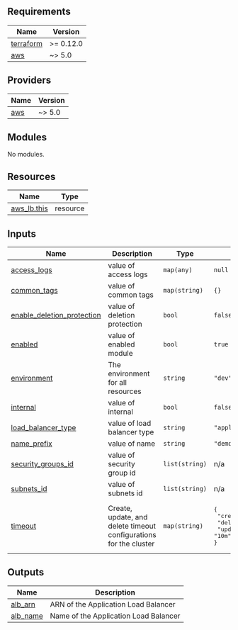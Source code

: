 <!-- BEGINNING OF PRE-COMMIT-TERRAFORM DOCS HOOK -->
## Requirements

| Name | Version |
|------|---------|
| <a name="requirement_terraform"></a> [terraform](#requirement\_terraform) | >= 0.12.0 |
| <a name="requirement_aws"></a> [aws](#requirement\_aws) | ~> 5.0 |

## Providers

| Name | Version |
|------|---------|
| <a name="provider_aws"></a> [aws](#provider\_aws) | ~> 5.0 |

## Modules

No modules.

## Resources

| Name | Type |
|------|------|
| [aws_lb.this](https://registry.terraform.io/providers/hashicorp/aws/latest/docs/resources/lb) | resource |

## Inputs

| Name | Description | Type | Default | Required |
|------|-------------|------|---------|:--------:|
| <a name="input_access_logs"></a> [access\_logs](#input\_access\_logs) | value of access logs | `map(any)` | `null` | no |
| <a name="input_common_tags"></a> [common\_tags](#input\_common\_tags) | value of common tags | `map(string)` | `{}` | no |
| <a name="input_enable_deletion_protection"></a> [enable\_deletion\_protection](#input\_enable\_deletion\_protection) | value of deletion protection | `bool` | `false` | no |
| <a name="input_enabled"></a> [enabled](#input\_enabled) | value of enabled module | `bool` | `true` | no |
| <a name="input_environment"></a> [environment](#input\_environment) | The environment for all resources | `string` | `"dev"` | no |
| <a name="input_internal"></a> [internal](#input\_internal) | value of internal | `bool` | `false` | no |
| <a name="input_load_balancer_type"></a> [load\_balancer\_type](#input\_load\_balancer\_type) | value of load balancer type | `string` | `"application"` | no |
| <a name="input_name_prefix"></a> [name\_prefix](#input\_name\_prefix) | value of name | `string` | `"demo"` | no |
| <a name="input_security_groups_id"></a> [security\_groups\_id](#input\_security\_groups\_id) | value of security group id | `list(string)` | n/a | yes |
| <a name="input_subnets_id"></a> [subnets\_id](#input\_subnets\_id) | value of subnets id | `list(string)` | n/a | yes |
| <a name="input_timeout"></a> [timeout](#input\_timeout) | Create, update, and delete timeout configurations for the cluster | `map(string)` | <pre>{<br>  "create": "10m",<br>  "delete": "10m",<br>  "update": "10m"<br>}</pre> | no |

## Outputs

| Name | Description |
|------|-------------|
| <a name="output_alb_arn"></a> [alb\_arn](#output\_alb\_arn) | ARN of the Application Load Balancer |
| <a name="output_alb_name"></a> [alb\_name](#output\_alb\_name) | Name of the Application Load Balancer |
<!-- END OF PRE-COMMIT-TERRAFORM DOCS HOOK -->
